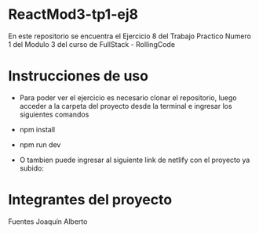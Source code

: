 # ReactMod3-tp1-ej8
En este repositorio se encuentra el Ejercicio 8 del Trabajo Practico Numero 1 del Modulo 3 del curso de FullStack - RollingCode

# Instrucciones de uso
- Para poder ver el ejercicio es necesario clonar el repositorio, luego acceder a la carpeta del proyecto desde la terminal e ingresar los siguientes comandos
- npm install
- npm run dev

- O tambien puede ingresar al siguiente link de netlify con el proyecto ya subido:

# Integrantes del proyecto
Fuentes Joaquín Alberto

